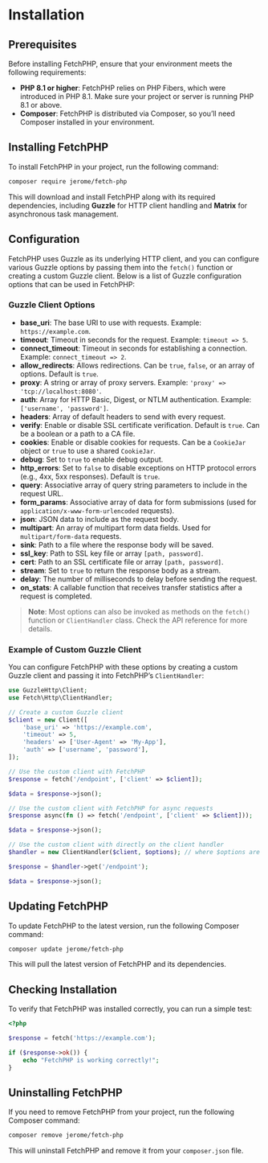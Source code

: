 # Installation

## Prerequisites

Before installing FetchPHP, ensure that your environment meets the following requirements:

- **PHP 8.1 or higher**: FetchPHP relies on PHP Fibers, which were introduced in PHP 8.1. Make sure your project or server is running PHP 8.1 or above.
- **Composer**: FetchPHP is distributed via Composer, so you’ll need Composer installed in your environment.

## Installing FetchPHP

To install FetchPHP in your project, run the following command:

```bash
composer require jerome/fetch-php
```

This will download and install FetchPHP along with its required dependencies, including **Guzzle** for HTTP client handling and **Matrix** for asynchronous task management.

## Configuration

FetchPHP uses Guzzle as its underlying HTTP client, and you can configure various Guzzle options by passing them into the `fetch()` function or creating a custom Guzzle client. Below is a list of Guzzle configuration options that can be used in FetchPHP:

### Guzzle Client Options

- **base_uri**: The base URI to use with requests. Example: `https://example.com`.
- **timeout**: Timeout in seconds for the request. Example: `timeout => 5`.
- **connect_timeout**: Timeout in seconds for establishing a connection. Example: `connect_timeout => 2`.
- **allow_redirects**: Allows redirections. Can be `true`, `false`, or an array of options. Default is `true`.
- **proxy**: A string or array of proxy servers. Example: `'proxy' => 'tcp://localhost:8080'`.
- **auth**: Array for HTTP Basic, Digest, or NTLM authentication. Example: `['username', 'password']`.
- **headers**: Array of default headers to send with every request.
- **verify**: Enable or disable SSL certificate verification. Default is `true`. Can be a boolean or a path to a CA file.
- **cookies**: Enable or disable cookies for requests. Can be a `CookieJar` object or `true` to use a shared `CookieJar`.
- **debug**: Set to `true` to enable debug output.
- **http_errors**: Set to `false` to disable exceptions on HTTP protocol errors (e.g., 4xx, 5xx responses). Default is `true`.
- **query**: Associative array of query string parameters to include in the request URL.
- **form_params**: Associative array of data for form submissions (used for `application/x-www-form-urlencoded` requests).
- **json**: JSON data to include as the request body.
- **multipart**: An array of multipart form data fields. Used for `multipart/form-data` requests.
- **sink**: Path to a file where the response body will be saved.
- **ssl_key**: Path to SSL key file or array `[path, password]`.
- **cert**: Path to an SSL certificate file or array `[path, password]`.
- **stream**: Set to `true` to return the response body as a stream.
- **delay**: The number of milliseconds to delay before sending the request.
- **on_stats**: A callable function that receives transfer statistics after a request is completed.

> **Note**: Most options can also be invoked as methods on the `fetch()` function or `ClientHandler` class. Check the API reference for more details.

### Example of Custom Guzzle Client

You can configure FetchPHP with these options by creating a custom Guzzle client and passing it into FetchPHP’s `ClientHandler`:

```php
use GuzzleHttp\Client;
use Fetch\Http\ClientHandler;

// Create a custom Guzzle client
$client = new Client([
    'base_uri' => 'https://example.com',
    'timeout' => 5,
    'headers' => ['User-Agent' => 'My-App'],
    'auth' => ['username', 'password'],
]);

// Use the custom client with FetchPHP
$response = fetch('/endpoint', ['client' => $client]);

$data = $response->json();

// Use the custom client with FetchPHP for async requests
$response async(fn () => fetch('/endpoint', ['client' => $client]));

$data = $response->json();

// Use the custom client with directly on the client handler
$handler = new ClientHandler($client, $options); // where $options are all possible Guzzle options

$response = $handler->get('/endpoint');

$data = $response->json();
```

## Updating FetchPHP

To update FetchPHP to the latest version, run the following Composer command:

```bash
composer update jerome/fetch-php
```

This will pull the latest version of FetchPHP and its dependencies.

## Checking Installation

To verify that FetchPHP was installed correctly, you can run a simple test:

```php
<?php

$response = fetch('https://example.com');

if ($response->ok()) {
    echo "FetchPHP is working correctly!";
}
```

## Uninstalling FetchPHP

If you need to remove FetchPHP from your project, run the following Composer command:

```bash
composer remove jerome/fetch-php
```

This will uninstall FetchPHP and remove it from your `composer.json` file.
